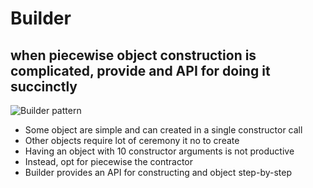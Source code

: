# Builder

## when piecewise object construction is complicated, provide and API for doing it succinctly

![Builder pattern](https://refactoring.guru/images/patterns/content/builder/builder.png)

- Some object are simple and can created in a single constructor call
- Other objects require lot of ceremony it no to create
- Having an object with 10 constructor arguments is not productive
- Instead, opt for piecewise the contractor
- Builder provides an API for constructing and object step-by-step
